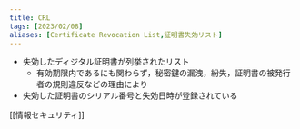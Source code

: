 ```yaml
---
title: CRL
tags: [2023/02/08]
aliases: [Certificate Revocation List,証明書失効リスト]
---
```


- 失効したディジタル証明書が列挙されたリスト
	- 有効期限内であるにも関わらず，秘密鍵の漏洩，紛失，証明書の被発行者の規則違反などの理由により
- 失効した証明書のシリアル番号と失効日時が登録されている

[[情報セキュリティ]]
